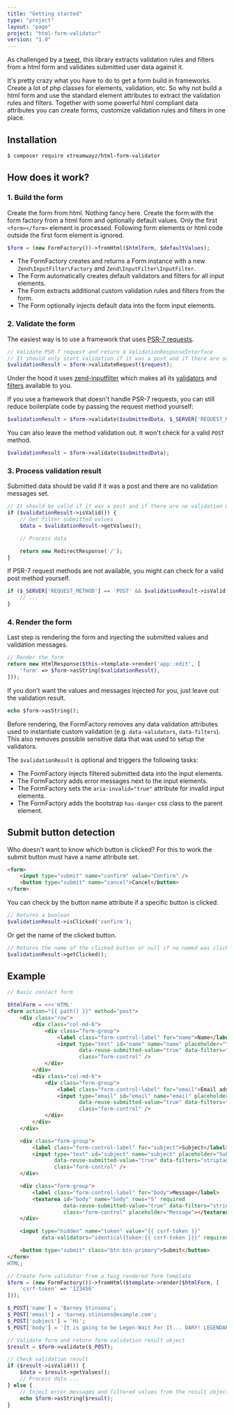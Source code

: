 ```yaml
---
title: "Getting started"
type: "project"
layout: "page"
project: "html-form-validator"
version: "1.0"
---
```


As challenged by a [tweet](https://twitter.com/Ocramius/status/680817040429592576), this library extracts validation
rules and filters from a html form and validates submitted user data against it.

It's pretty crazy what you have to do to get a form build in frameworks. Create a lot of php classes for elements,
validation, etc. So why not build a html form and use the standard element attributes to extract the validation rules
and filters. Together with some powerful html compliant data attributes you can create forms, customize validation
rules and filters in one place.

## Installation

```bash
$ composer require xtreamwayz/html-form-validator
```

## How does it work?

### 1. Build the form

Create the form from html. Nothing fancy here. Create the form with the form
factory from a html form and optionally default values. Only the first
`<form></form>` element is processed. Following form elements or html code
outside the first form element is ignored.

```php
$form = (new FormFactory())->fromHtml($htmlForm, $defaultValues);
```

- The FormFactory creates and returns a Form instance with a new `Zend\InputFilter\Factory` and
    `Zend\InputFilter\InputFilter`.
- The Form automatically creates default validators and filters for all input elements.
- The Form extracts additional custom validation rules and filters from the form.
- The Form optionally injects default data into the form input elements.

### 2. Validate the form

The easiest way is to use a framework that uses [PSR-7 requests](http://www.php-fig.org/psr/psr-7/).

```php
// Validate PSR-7 request and return a ValidationResponseInterface
// It should only start validation if it was a post and if there are submitted values
$validationResult = $form->validateRequest($request);
```

Under the hood it uses [zend-inputfilter](https://docs.zendframework.com/zend-inputfilter/)
which makes all its [validators](https://docs.zendframework.com/zend-validator/set/) and
[filters](https://docs.zendframework.com/zend-filter/standard-filters/) available to you.

If you use a framework that doesn't handle PSR-7 requests, you can still reduce boilerplate
code by passing the request method yourself:

```php
$validationResult = $form->validate($submittedData, $_SERVER['REQUEST_METHOD']);
```

You can also leave the method validation out. It won't check for a valid `POST` method.

```php
$validationResult = $form->validate($submittedData);
```

### 3. Process validation result

Submitted data should be valid if it was a post and there are no validation messages set.

```php
// It should be valid if it was a post and if there are no validation messages
if ($validationResult->isValid()) {
    // Get filter submitted values
    $data = $validationResult->getValues();

    // Process data

    return new RedirectResponse('/');
}
```

If PSR-7 request methods are not available, you might can check for a valid
post method yourself.

```php
if ($_SERVER['REQUEST_METHOD'] == 'POST' && $validationResult->isValid()) {
    // ...
}
```

### 4. Render the form

Last step is rendering the form and injecting the submitted values and validation messages.

```php
// Render the form
return new HtmlResponse($this->template->render('app::edit', [
    'form' => $form->asString($validationResult),
]));
```

If you don't want the values and messages injected for you, just leave out the validation result.

```php
echo $form->asString();
```

Before rendering, the FormFactory removes any data validation attributes used to instantiate custom validation
(e.g. `data-validators`, `data-filters`). This also removes possible sensitive data that was used to setup
the validators.

The `$validationResult` is optional and triggers the following tasks:
- The FormFactory injects filtered submitted data into the input elements.
- The FormFactory adds error messages next to the input elements.
- The FormFactory sets the `aria-invalid="true"` attribute for invalid input elements.
- The FormFactory adds the bootstrap `has-danger` css class to the parent element.

## Submit button detection

Who doesn't want to know which button is clicked? For this to work the submit button must have a name attribute set.

```html
<form>
    <input type="submit" name="confirm" value="Confirm" />
    <button type="submit" name="cancel">Cancel</button>
</form>
```

You can check by the button name attribute if a specific button is clicked.

```php
// Returns a boolean
$validationResult->isClicked('confirm');
```

Or get the name of the clicked button.

```php
// Returns the name of the clicked button or null if no named was clicked
$validationResult->getClicked();
```

## Example

```php
// Basic contact form

$htmlForm = <<<'HTML'
<form action="{{ path() }}" method="post">
    <div class="row">
        <div class="col-md-6">
            <div class="form-group">
                <label class="form-control-label" for="name">Name</label>
                <input type="text" id="name" name="name" placeholder="Your name" required
                       data-reuse-submitted-value="true" data-filters="striptags|stringtrim"
                       class="form-control" />
            </div>
        </div>
        <div class="col-md-6">
            <div class="form-group">
                <label class="form-control-label" for="email">Email address</label>
                <input type="email" id="email" name="email" placeholder="Your email address" required
                       data-reuse-submitted-value="true" data-filters="striptags|stringtrim"
                       class="form-control" />
            </div>
        </div>
    </div>

    <div class="form-group">
        <label class="form-control-label" for="subject">Subject</label>
        <input type="text" id="subject" name="subject" placeholder="Subject" required
               data-reuse-submitted-value="true" data-filters="striptags|stringtrim"
               class="form-control" />
    </div>

    <div class="form-group">
        <label class="form-control-label" for="body">Message</label>
        <textarea id="body" name="body" rows="5" required
                  data-reuse-submitted-value="true" data-filters="stringtrim"
                  class="form-control" placeholder="Message"></textarea>
    </div>

    <input type="hidden" name="token" value="{{ csrf-token }}"
           data-validators="identical{token:{{ csrf-token }}}" required />

    <button type="submit" class="btn btn-primary">Submit</button>
</form>
HTML;

// Create form validator from a twig rendered form template
$form = (new FormFactory())->fromHtml($template->render($htmlForm, [
    'csrf-token' => '123456'
]));

$_POST['name'] = 'Barney Stinsons';
$_POST['email'] = 'barney.stinsons@example.com';
$_POST['subject'] = 'Hi';
$_POST['body'] = 'It is going to be Legen-Wait For It... DARY! LEGENDARY!';

// Validate form and return form validation result object
$result = $form->validate($_POST);

// Check validation result
if ($result->isValid()) {
    $data = $result->getValues();
    // Process data ...
} else {
    // Inject error messages and filtered values from the result object
    echo $form->asString($result);
}
```
